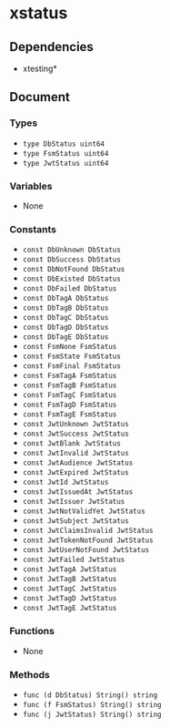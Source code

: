# xstatus

## Dependencies

+ xtesting*

## Document

### Types

+ `type DbStatus uint64`
+ `type FsmStatus uint64`
+ `type JwtStatus uint64`

### Variables

+ None

### Constants

+ `const DbUnknown DbStatus`
+ `const DbSuccess DbStatus`
+ `const DbNotFound DbStatus`
+ `const DbExisted DbStatus`
+ `const DbFailed DbStatus`
+ `const DbTagA DbStatus`
+ `const DbTagB DbStatus`
+ `const DbTagC DbStatus`
+ `const DbTagD DbStatus`
+ `const DbTagE DbStatus`
+ `const FsmNone FsmStatus`
+ `const FsmState FsmStatus`
+ `const FsmFinal FsmStatus`
+ `const FsmTagA FsmStatus`
+ `const FsmTagB FsmStatus`
+ `const FsmTagC FsmStatus`
+ `const FsmTagD FsmStatus`
+ `const FsmTagE FsmStatus`
+ `const JwtUnknown JwtStatus`
+ `const JwtSuccess JwtStatus`
+ `const JwtBlank JwtStatus`
+ `const JwtInvalid JwtStatus`
+ `const JwtAudience JwtStatus`
+ `const JwtExpired JwtStatus`
+ `const JwtId JwtStatus`
+ `const JwtIssuedAt JwtStatus`
+ `const JwtIssuer JwtStatus`
+ `const JwtNotValidYet JwtStatus`
+ `const JwtSubject JwtStatus`
+ `const JwtClaimsInvalid JwtStatus`
+ `const JwtTokenNotFound JwtStatus`
+ `const JwtUserNotFound JwtStatus`
+ `const JwtFailed JwtStatus`
+ `const JwtTagA JwtStatus`
+ `const JwtTagB JwtStatus`
+ `const JwtTagC JwtStatus`
+ `const JwtTagD JwtStatus`
+ `const JwtTagE JwtStatus`

### Functions

+ None

### Methods

+ `func (d DbStatus) String() string`
+ `func (f FsmStatus) String() string`
+ `func (j JwtStatus) String() string`
